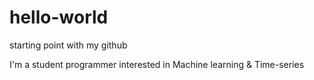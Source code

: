 # hello-world
starting point with my github

I'm a student programmer interested in Machine learning & Time-series
